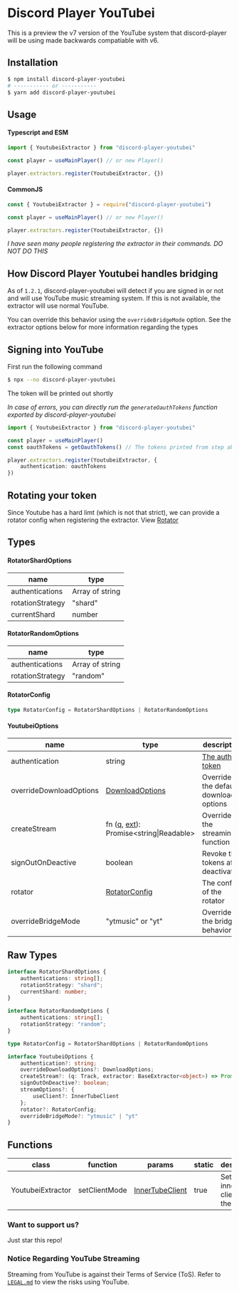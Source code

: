 # Discord Player YouTubei

This is a preview the v7 version of the YouTube system that discord-player will be using made backwards compatiable with v6.

## Installation

```bash
$ npm install discord-player-youtubei
# ----------- or -----------
$ yarn add discord-player-youtubei
```

## Usage

#### Typescript and ESM

```ts
import { YoutubeiExtractor } from "discord-player-youtubei"

const player = useMainPlayer() // or new Player()

player.extractors.register(YoutubeiExtractor, {})
```

#### CommonJS

```ts
const { YoutubeiExtractor } = require("discord-player-youtubei")

const player = useMainPlayer() // or new Player()

player.extractors.register(YoutubeiExtractor, {})
```

*I have seen many people registering the extractor in their commands. DO NOT DO THIS*

## How Discord Player Youtubei handles bridging

As of `1.2.1`, discord-player-youtubei will detect if you are signed in or not and will use YouTube music streaming system. If this is not available, the extractor will use normal YouTube.

You can override this behavior using the `overrideBridgeMode` option. See the extractor options below for more information regarding the types

## Signing into YouTube

First run the following command
```bash
$ npx --no discord-player-youtubei
```

The token will be printed out shortly

*In case of errors, you can directly run the `generateOauthTokens` function exported by discord-player-youtubei*

```ts
import { YoutubeiExtractor } from "discord-player-youtubei"

const player = useMainPlayer()
const oauthTokens = getOauthTokens() // The tokens printed from step above

player.extractors.register(YoutubeiExtractor, {
    authentication: oauthTokens
})
```

## Rotating your token

Since Youtube has a hard limt (which is not that strict), we can provide a rotator config when registering the extractor. View [Rotator](./Rotator.md)

## Types

#### RotatorShardOptions

| name | type |
| ---- | ---- |
| authentications | Array of string |
| rotationStrategy | "shard" |
| currentShard | number |

#### RotatorRandomOptions

| name | type |
| ---- | ---- |
| authentications | Array of string |
| rotationStrategy | "random" |

#### RotatorConfig

```ts
type RotatorConfig = RotatorShardOptions | RotatorRandomOptions
```

#### YoutubeiOptions

| name | type | description |
| ---- | ---- | ----------- |
| authentication | string | [The auth token](#signing-into-youtube) |
| overrideDownloadOptions | [DownloadOptions](https://github.com/LuanRT/YouTube.js/blob/main/src/types/FormatUtils.ts#L29) | Override the default download options |
| createStream | fn ([q](https://discord-player.js.org/docs/discord-player/class/Track), [ext](https://discord-player.js.org/docs/discord-player/class/BaseExtractor)): Promise<string\|Readable> | Override the streaming function |
| signOutOnDeactive | boolean | Revoke the tokens after deactivation |
| rotator | [RotatorConfig](#rotatorconfig) | The config of the rotator |
| overrideBridgeMode | "ytmusic" or "yt" | Override the bridging behavior |

## Raw Types

```ts
interface RotatorShardOptions {
	authentications: string[];
	rotationStrategy: "shard";
	currentShard: number;
}

interface RotatorRandomOptions {
	authentications: string[];
	rotationStrategy: "random";
}

type RotatorConfig = RotatorShardOptions | RotatorRandomOptions

interface YoutubeiOptions {
	authentication?: string;
	overrideDownloadOptions?: DownloadOptions;
	createStream?: (q: Track, extractor: BaseExtractor<object>) => Promise<string | Readable>;
	signOutOnDeactive?: boolean;
	streamOptions?: {
		useClient?: InnerTubeClient
	};
	rotator?: RotatorConfig;
	overrideBridgeMode?: "ytmusic" | "yt"
}
```

## Functions

| class | function | params | static | description |
| ----- | -------- | ------ | ------ | ----------- |
| YoutubeiExtractor | setClientMode | [InnerTubeClient](https://github.com/LuanRT/YouTube.js/blob/main/src/Innertube.ts#L49) | true | Set the innertube client on the fly |

### Want to support us?

Just star this repo!

### Notice Regarding YouTube Streaming

Streaming from YouTube is against their Terms of Service (ToS). Refer to [`LEGAL.md`](./LEGAL.md) to view the risks using YouTube.
